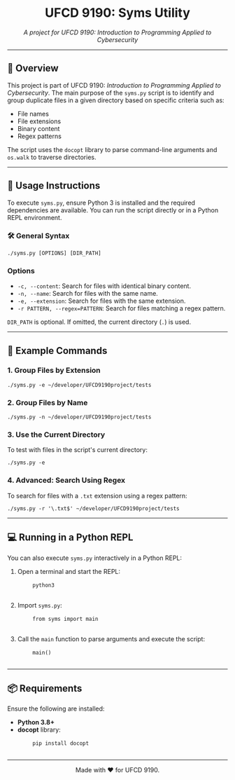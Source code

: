 <h1 align="center">UFCD 9190: Syms Utility</h1>

<p align="center">
  <i>A project for UFCD 9190: Introduction to Programming Applied to Cybersecurity</i>
</p>

---

<h2>📄 Overview</h2>

<p>
This project is part of UFCD 9190: <i>Introduction to Programming Applied to Cybersecurity</i>. The main purpose of the <code>syms.py</code> script is to identify and group duplicate files in a given directory based on specific criteria such as:
</p>

<ul>
  <li>File names</li>
  <li>File extensions</li>
  <li>Binary content</li>
  <li>Regex patterns</li>
</ul>

<p>The script uses the <code>docopt</code> library to parse command-line arguments and <code>os.walk</code> to traverse directories.</p>

---

<h2>🚀 Usage Instructions</h2>

<p>To execute <code>syms.py</code>, ensure Python 3 is installed and the required dependencies are available. You can run the script directly or in a Python REPL environment.</p>

<h3>🛠️ General Syntax</h3>

<pre>
<code>./syms.py [OPTIONS] [DIR_PATH]</code>
</pre>

<h3>Options</h3>
<ul>
  <li><code>-c, --content</code>: Search for files with identical binary content.</li>
  <li><code>-n, --name</code>: Search for files with the same name.</li>
  <li><code>-e, --extension</code>: Search for files with the same extension.</li>
  <li><code>-r PATTERN, --regex=PATTERN</code>: Search for files matching a regex pattern.</li>
</ul>
<p><code>DIR_PATH</code> is optional. If omitted, the current directory (<code>.</code>) is used.</p>

---

<h2>🔧 Example Commands</h2>

<h3>1. Group Files by Extension</h3>
<pre>
<code>./syms.py -e ~/developer/UFCD9190project/tests</code>
</pre>

<h3>2. Group Files by Name</h3>
<pre>
<code>./syms.py -n ~/developer/UFCD9190project/tests</code>
</pre>

<h3>3. Use the Current Directory</h3>
<p>To test with files in the script's current directory:</p>
<pre>
<code>./syms.py -e</code>
</pre>

<h3>4. Advanced: Search Using Regex</h3>
<p>To search for files with a <code>.txt</code> extension using a regex pattern:</p>
<pre>
<code>./syms.py -r '\.txt$' ~/developer/UFCD9190project/tests</code>
</pre>

---

<h2>💻 Running in a Python REPL</h2>

<p>You can also execute <code>syms.py</code> interactively in a Python REPL:</p>

<ol>
  <li>Open a terminal and start the REPL:
    <pre>
    <code>python3</code>
    </pre>
  </li>
  <li>Import <code>syms.py</code>:
    <pre>
    <code>from syms import main</code>
    </pre>
  </li>
  <li>Call the <code>main</code> function to parse arguments and execute the script:
    <pre>
    <code>main()</code>
    </pre>
  </li>
</ol>

---

<h2>📦 Requirements</h2>

<p>Ensure the following are installed:</p>
<ul>
  <li><b>Python 3.8+</b></li>
  <li><b>docopt</b> library:
    <pre>
    <code>pip install docopt</code>
    </pre>
  </li>
</ul>

---

<p align="center">Made with ❤️ for UFCD 9190.</p>